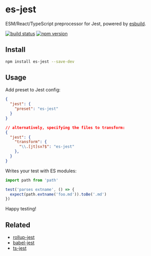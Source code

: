 # es-jest

ESM/React/TypeScript preprocessor for Jest, powered by [esbuild](https://github.com/evanw/esbuild).

[![build status](https://badgen.net/travis/ambar/es-jest)](https://travis-ci.org/ambar/es-jest)
[![npm version](https://badgen.net/npm/v/es-jest)](https://www.npmjs.com/package/es-jest)

## Install

```bash
npm install es-jest --save-dev
```

## Usage

Add preset to Jest config:

```json
{
  "jest": {
    "preset": "es-jest"
  }
}

// alternatively, specifying the files to transform:
{
  "jest": {
    "transform": {
      "\\.[jt]sx?$": "es-jest"
    },
  }
}
```

Writes your test with ES modules:

```js
import path from 'path'

test('parses extname', () => {
  expect(path.extname('foo.md')).toBe('.md')
})
```

Happy testing!

## Related

- [rollup-jest](https://github.com/ambar/rollup-jest)
- [babel-jest](https://github.com/facebook/jest/tree/master/packages/babel-jest)
- [ts-jest](https://github.com/kulshekhar/ts-jest)
